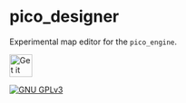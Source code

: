 <!--
SPDX-FileCopyrightText: 2022 Florian Blasius <co_sl@tutanota.com>
SPDX-License-Identifier: GPL-3.0-only
-->

# pico_designer

Experimental map editor for the `pico_engine`.

<a href="https://codeberg.org/flovansl/coop_sl">
    <img alt="Get it on Codeberg" src="https://get-it-on.codeberg.org/get-it-on-blue-on-white.png" height="40">
</a>

[![GNU GPLv3](https://img.shields.io/badge/license-GPLv3-green.svg)](../../LICENSES/GPL-3.0-only.txt)